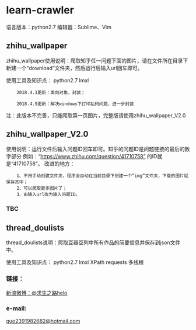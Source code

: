 # learn-crawler

语言版本：python2.7
编辑器：Sublime、Vim


## zhihu_wallpaper

zhihu_wallpaper使用说明：爬取知乎任一问题下面的图片，请在文件所在目录下新建一个“download”文件夹，然后运行后输入url回车即可。

使用工具及知识点：
python2.7
lmxl


		2018.4.1更新：面向对象，封装；

		2018.4.9更新：解决windows下打印乱码问题，进一步封装	
注：此版本不完善，只能爬取第一页图片，完整版请使用zhihu_wallpaper_V2.0

## zhihu_wallpaper_V2.0

使用说明：运行文件后输入问题ID回车即可。知乎的问题ID是问题链接的最后的数字部分
例如：“https://www.zhihu.com/question/41710758” 的ID就是“41710758”。
改进的地方：       

		1、不用手动创建文件夹，程序会自动在当前目录下创建一个“img”文件夹，下载的图片就保存其中；
		2、可以爬取更多图片了；
		3、由输入url改为输入问题ID。

### TBC

## thread_doulists

thread_doulists说明：爬取豆瓣豆列中所有作品的简要信息并保存到json文件中。

使用工具及知识点：
python2.7
lmxl
XPath
requests
多线程




### 链接：
[新浪微博：@求生之路helo](https://weibo.com/thishelo)
    
### e-mail:
guo2391982682@hotmail.com

